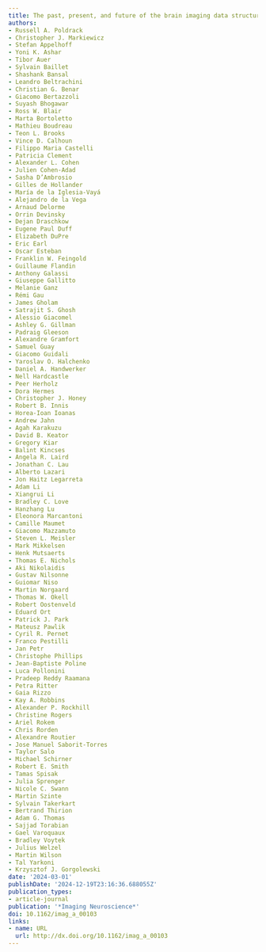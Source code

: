 ```yaml
---
title: The past, present, and future of the brain imaging data structure (BIDS)
authors:
- Russell A. Poldrack
- Christopher J. Markiewicz
- Stefan Appelhoff
- Yoni K. Ashar
- Tibor Auer
- Sylvain Baillet
- Shashank Bansal
- Leandro Beltrachini
- Christian G. Benar
- Giacomo Bertazzoli
- Suyash Bhogawar
- Ross W. Blair
- Marta Bortoletto
- Mathieu Boudreau
- Teon L. Brooks
- Vince D. Calhoun
- Filippo Maria Castelli
- Patricia Clement
- Alexander L. Cohen
- Julien Cohen-Adad
- Sasha D’Ambrosio
- Gilles de Hollander
- María de la Iglesia-Vayá
- Alejandro de la Vega
- Arnaud Delorme
- Orrin Devinsky
- Dejan Draschkow
- Eugene Paul Duff
- Elizabeth DuPre
- Eric Earl
- Oscar Esteban
- Franklin W. Feingold
- Guillaume Flandin
- Anthony Galassi
- Giuseppe Gallitto
- Melanie Ganz
- Rémi Gau
- James Gholam
- Satrajit S. Ghosh
- Alessio Giacomel
- Ashley G. Gillman
- Padraig Gleeson
- Alexandre Gramfort
- Samuel Guay
- Giacomo Guidali
- Yaroslav O. Halchenko
- Daniel A. Handwerker
- Nell Hardcastle
- Peer Herholz
- Dora Hermes
- Christopher J. Honey
- Robert B. Innis
- Horea-Ioan Ioanas
- Andrew Jahn
- Agah Karakuzu
- David B. Keator
- Gregory Kiar
- Balint Kincses
- Angela R. Laird
- Jonathan C. Lau
- Alberto Lazari
- Jon Haitz Legarreta
- Adam Li
- Xiangrui Li
- Bradley C. Love
- Hanzhang Lu
- Eleonora Marcantoni
- Camille Maumet
- Giacomo Mazzamuto
- Steven L. Meisler
- Mark Mikkelsen
- Henk Mutsaerts
- Thomas E. Nichols
- Aki Nikolaidis
- Gustav Nilsonne
- Guiomar Niso
- Martin Norgaard
- Thomas W. Okell
- Robert Oostenveld
- Eduard Ort
- Patrick J. Park
- Mateusz Pawlik
- Cyril R. Pernet
- Franco Pestilli
- Jan Petr
- Christophe Phillips
- Jean-Baptiste Poline
- Luca Pollonini
- Pradeep Reddy Raamana
- Petra Ritter
- Gaia Rizzo
- Kay A. Robbins
- Alexander P. Rockhill
- Christine Rogers
- Ariel Rokem
- Chris Rorden
- Alexandre Routier
- Jose Manuel Saborit-Torres
- Taylor Salo
- Michael Schirner
- Robert E. Smith
- Tamas Spisak
- Julia Sprenger
- Nicole C. Swann
- Martin Szinte
- Sylvain Takerkart
- Bertrand Thirion
- Adam G. Thomas
- Sajjad Torabian
- Gael Varoquaux
- Bradley Voytek
- Julius Welzel
- Martin Wilson
- Tal Yarkoni
- Krzysztof J. Gorgolewski
date: '2024-03-01'
publishDate: '2024-12-19T23:16:36.688055Z'
publication_types:
- article-journal
publication: '*Imaging Neuroscience*'
doi: 10.1162/imag_a_00103
links:
- name: URL
  url: http://dx.doi.org/10.1162/imag_a_00103
---
```

